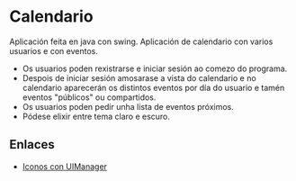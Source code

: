 # Calendario

Aplicación feita en java con swing. Aplicación de calendario con varios usuarios e con eventos.

- Os usuarios poden rexistrarse e iniciar sesión ao comezo do programa.
- Despois de iniciar sesión amosarase a vista do calendario e no calendario aparecerán os distintos eventos
por día do usuario e tamén eventos "públicos" ou compartidos.
- Os usuarios poden pedir unha lista de eventos próximos.
- Pódese elixir entre tema claro e escuro.

## Enlaces

- [Iconos con UIManager](http://en-human-begin.blogspot.com/2007/11/javas-icons-by-default.html)
